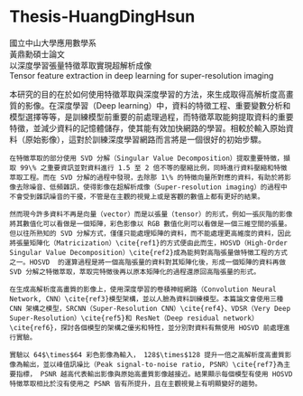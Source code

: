 # Thesis-HuangDingHsun
國立中山大學應用數學系  
黃鼎勳碩士論文  
以深度學習張量特徵萃取實現超解析成像  
Tensor feature extraction in deep learning for
super-resolution imaging  

  本研究的目的在於如何使用特徵萃取與深度學習的方法，來生成取得高解析度高畫質的影像。在深度學習（Deep learning）中，資料的特徵工程、重要變數分析和模型選擇等等，是訓練模型前重要的前處理過程，而特徵萃取能夠提取資料的重要特徵，並減少資料的記憶體儲存，使其能有效加快網路的學習。相較於輸入原始資料（原始影像），這對於訓練深度學習網路而言將是一個很好的初始步驟。
	
	在特徵萃取的部分使用 SVD 分解（Singular Value Decomposition）提取重要特徵，擷取 99\% 之重要資訊並對資料進行 1.5 至 2 倍不等的壓縮比例，同時進行資料壓縮和特徵萃取工程。而在 SVD 分解的過程中發現，去除那 1\% 的特徵向量所對應的資料，有助於將影像去除噪音、低頻雜訊，使得影像在超解析成像（Super-resolution imaging）的過程中不會受到雜訊噪音的干擾，不管是在主觀的視覺上或是客觀的數值上都有更好的結果。
	
	然而現今許多資料不再是向量（vector）而是以張量（tensor）的形式，例如一張灰階的影像將其數值化可以看做是一個矩陣，彩色影像以 RGB 數值化則可以看做是一個三維空間的張量。但以往所熟知的 SVD 分解方式，僅僅只能處理矩陣的資料，而不能處理更高維度的資料，因此將張量矩陣化（Matricization）\cite{ref1}的方式便由此而生，HOSVD（High-Order Singular Value Decomposition）\cite{ref2}成為能夠對高階張量做特徵工程的方式之一。HOSVD  的運算過程是將一個高階張量的資料對其矩陣化後，形成一個矩陣的資料再做 SVD 分解之特徵萃取，萃取完特徵後再以原本矩陣化的過程還原回高階張量的形式。
	
	在生成高解析度高畫質的影像上，使用深度學習的卷積神經網路（Convolution Neural Network, CNN）\cite{ref3}模型架構，並以人臉為資料訓練模型。本篇論文會使用三種 CNN 架構之模型，SRCNN（Super-Resolution CNN）\cite{ref4}、VDSR（Very Deep Super-Resolution）\cite{ref5}和 ResNet（Deep residual network）
	\cite{ref6}，探討各個模型的架構之優劣和特性，並分別對資料有無使用 HOSVD 前處理進行實驗。
	
	實驗以 64$\times$64 彩色影像為輸入， 128$\times$128 提升一倍之高解析度高畫質影像為輸出，並以峰值訊噪比（Peak signal-to-noise ratio, PSNR）\cite{ref7}為主要指標， PSNR 越高代表輸出影像與原始高畫質影像越接近。結果顯示每個模型有使用 HOSVD 特徵萃取相比於沒有使用之 PSNR 皆有所提升，且在主觀視覺上有明顯變好的趨勢。
